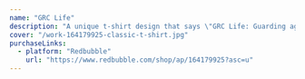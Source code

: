 ```yaml
---
name: "GRC Life"
description: "A unique t-shirt design that says \"GRC Life: Guarding against reckless choices since forever\"."
cover: "/work-164179925-classic-t-shirt.jpg"
purchaseLinks:
  - platform: "Redbubble"
    url: "https://www.redbubble.com/shop/ap/164179925?asc=u"
---
```

